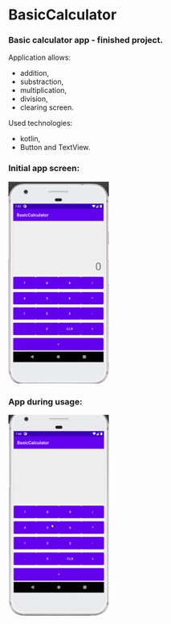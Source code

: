 # BasicCalculator
<h3>Basic calculator app - finished project.</h3>

Application allows:
- addition,
- substraction,
- multiplication,
- division,
- clearing screen.

Used technologies:
- kotlin,
- Button and TextView.

<h3>Initial app screen:</h3>
<img src="BasicCalculatorStartScreen.png" width="200" height="400">

<h3>App during usage:</h3>
<img src="BasicCalculatorOneCalculation.gif" width="200" height="400">
